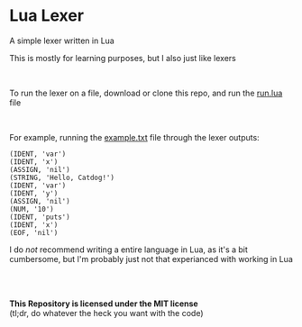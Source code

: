 # Lua Lexer
A simple lexer written in Lua

This is mostly for learning purposes, but I also just like lexers

<br>

To run the lexer on a file, download or clone this repo, and run the [run.lua](./run.lua) file

<br>

For example, running the [example.txt](./example.txt) file through the lexer outputs:
```
(IDENT, 'var')
(IDENT, 'x')
(ASSIGN, 'nil')
(STRING, 'Hello, Catdog!')
(IDENT, 'var')
(IDENT, 'y')
(ASSIGN, 'nil')
(NUM, '10')
(IDENT, 'puts')
(IDENT, 'x')
(EOF, 'nil')
```

I do *not* recommend writing a entire language in Lua, as it's a bit cumbersome, but I'm probably just not that experianced with working in Lua

<br><br>


**This Repository is licensed under the MIT license**<br>
(tl;dr, do whatever the heck you want with the code)